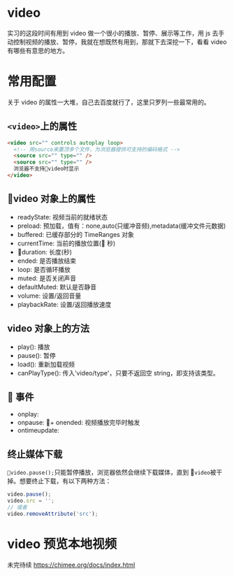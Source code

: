 # video

实习的这段时间有用到 video 做一个很小的播放、暂停、展示等工作，用 js 去手动控制视频的播放、暂停，我就在想既然有用到，那就下去深挖一下，看看 video 有哪些有意思的地方。

# 常用配置

关于 video 的属性一大堆，自己去百度就行了，这里只罗列一些最常用的。

## `<video>`上的属性

```html
<video src="" controls autoplay loop>
  <!-- 用source来置顶多个文件，为浏览器提供可支持的编码格式 -->
  <source src="" type="" />
  <source src="" type="" />
  浏览器不支持video时显示
</video>
```

## video 对象上的属性

- readyState: 视频当前的就绪状态
- preload: 预加载，值有：none,auto(只缓冲音频),metadata(缓冲文件元数据)
- buffered: 已缓存部分的 TimeRanges 对象
- currentTime: 当前的播放位置( 秒)
- duration: 长度(秒)
- ended: 是否播放结束
- loop: 是否循环播放
- muted: 是否关闭声音
- defaultMuted: 默认是否静音
- volume: 设置/返回音量
- playbackRate: 设置/返回播放速度

## video 对象上的方法

- play(): 播放
- pause(): 暂停
- load(): 重新加载视频
- canPlayType(): 传入'video/type'，只要不返回空 string，即支持该类型。

##  事件

- onplay:
- onpause:
  + onended: 视频播放完毕时触发
- ontimeupdate:

## 终止媒体下载

`video.pause();`只能暂停播放，浏览器依然会继续下载媒体，直到 `video`被干掉。想要终止下载，有以下两种方法：

```javascript
video.pause();
video.src = '';
// 或者
video.removeAttribute('src');
```

# video 预览本地视频

未完待续
https://chimee.org/docs/index.html
